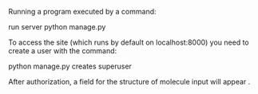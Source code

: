 Running a program executed by a command:

run server python manage.py

To access the site (which runs by default on localhost:8000)
you need to create a user with the command:

python manage.py creates superuser

After authorization, a field for the structure of molecule input will appear .
